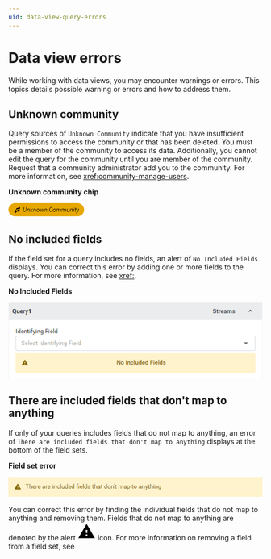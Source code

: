 ```yaml
---
uid: data-view-query-errors
---
```


# Data view errors

While working with data views, you may encounter warnings or errors. This topics details possible warning or errors and how to address them.

## Unknown community

Query sources of `Unknown Community` indicate that you have insufficient permissions to access the community or that has been deleted. You must be a member of the community to access its data. Additionally, you cannot edit the query for the community until you are member of the community. Request that a community administrator add you to the community. For more information, see <xref:community-manage-users>. 

**Unknown community chip**

![unknown](_images/unknown-community.png)

## No included fields

If the field set for a query includes no fields, an alert of `No Included Fields` displays. You can correct this error by adding one or more fields to the query. For more information, see <xref:>.

**No Included Fields**

![no included fields](_images/no-included-fields.png)

## There are included fields that don't map to anything

If only of your queries includes fields that do not map to anything, an error of `There are included fields that don't map to anything` displays at the bottom of the field sets.

**Field set error**

![field set error](_images/field-set-error.png)

You can correct this error by finding the individual fields that do not map to anything and removing them. Fields that do not map to anything are denoted by the alert ![alert](../../_icons/default/alert.svg) icon. For more information on removing a field from a field set, see   
